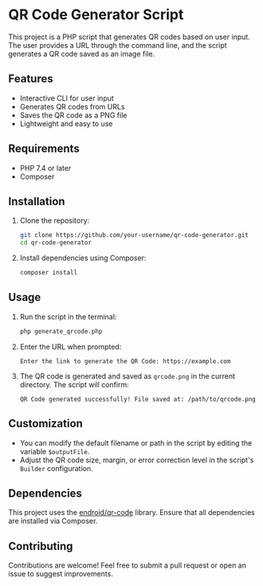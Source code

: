 # QR Code Generator Script

This project is a PHP script that generates QR codes based on user input. The user provides a URL through the command line, and the script generates a QR code saved as an image file.

## Features

- Interactive CLI for user input
- Generates QR codes from URLs
- Saves the QR code as a PNG file
- Lightweight and easy to use

## Requirements

- PHP 7.4 or later
- Composer

## Installation

1. Clone the repository:
   ```bash
   git clone https://github.com/your-username/qr-code-generator.git
   cd qr-code-generator
   ```

2. Install dependencies using Composer:
   ```bash
   composer install
   ```

## Usage

1. Run the script in the terminal:
   ```bash
   php generate_qrcode.php
   ```

2. Enter the URL when prompted:
   ```
   Enter the link to generate the QR Code: https://example.com
   ```

3. The QR code is generated and saved as `qrcode.png` in the current directory. The script will confirm:
   ```
   QR Code generated successfully! File saved at: /path/to/qrcode.png
   ```

## Customization

- You can modify the default filename or path in the script by editing the variable `$outputFile`.
- Adjust the QR code size, margin, or error correction level in the script's `Builder` configuration.

## Dependencies

This project uses the [endroid/qr-code](https://github.com/endroid/qr-code) library. Ensure that all dependencies are installed via Composer.

## Contributing

Contributions are welcome! Feel free to submit a pull request or open an issue to suggest improvements.
